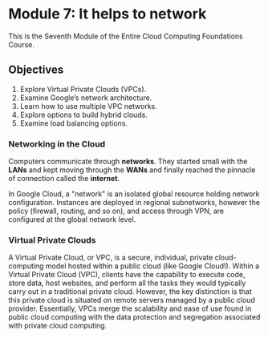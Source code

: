 # Module 7: It helps to network

This is the Seventh Module of the Entire Cloud Computing Foundations Course. 

## Objectives

1. Explore Virtual Private Clouds (VPCs).
2. Examine Google’s network architecture.
3. Learn how to use multiple VPC networks.
4. Explore options to build hybrid clouds.
5. Examine load balancing options.

### Networking in the Cloud

Computers communicate through **networks**. They started small with the **LANs** and kept moving through the **WANs** and finally reached the pinnacle of connection called the **internet**.

In Google Cloud, a "network" is an isolated global resource holding network configuration. Instances are deployed in regional subnetworks, however the policy (firewall, routing, and so on), and access through VPN, are configured at the global network level.

### Virtual Private Clouds

A Virtual Private Cloud, or VPC, is a secure, individual, private cloud-computing model hosted within a public cloud (like Google Cloud!). Within a Virtual Private Cloud (VPC), clients have the capability to execute code, store data, host websites, and perform all the tasks they would typically carry out in a traditional private cloud. However, the key distinction is that this private cloud is situated on remote servers managed by a public cloud provider. Essentially, VPCs merge the scalability and ease of use found in public cloud computing with the data protection and segregation associated with private cloud computing.

